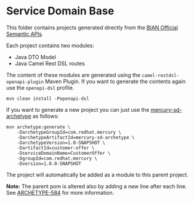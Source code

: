 # Service Domain Base

This folder contains projects generated directly from the [BIAN Official Semantic APIs](https://github.com/bian-official/public/tree/main/release9.1/semantic-apis/swaggers).

Each project contains two modules:

* Java DTO Model
* Java Camel Rest DSL routes

The content of these modules are generated using the `camel-restdsl-openapi-plugin` Maven Plugin. If you want to generate
the contents again use the `openapi-dsl` profile.

```shell script
mvn clean install -Popenapi-dsl
```

If you want to generate a new project you can just use the [mercury-sd-archetype](../mercury-sd-archetype) as follows:

```{bash}
mvn archetype:generate \
    -DarchetypeGroupId=com.redhat.mercury \
    -DarchetypeArtifactId=mercury-sd-archetype \
    -DarchetypeVersion=1.0-SNAPSHOT \
    -DartifactId=customer-offer \
    -DserviceDomainName=CustomerOffer \
    -DgroupId=com.redhat.mercury \
    -Dversion=1.0.0-SNAPSHOT
```

The project will automatically be added as a module to this parent project.

**Note:** The parent pom is altered also by adding a new line after each line. See [ARCHETYPE-584](https://issues.apache.org/jira/browse/ARCHETYPE-584) for more information.